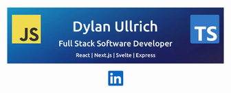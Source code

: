 ![Dylan Ullrich - GitHub Banner](./img/github-banner.png)

<div align="center">
<a href="https://www.linkedin.com/in/dsullrich/" target="_blank"><img src="./img/linkedin.svg" alt="linkedin logo" height="35"></a>
</div>
